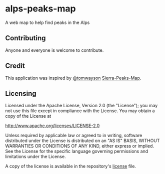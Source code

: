 alps-peaks-map
================

A web map to help find peaks in the Alps

## Contributing

Anyone and everyone is welcome to contribute.

## Credit

This application was inspired by [@tomwayson](https://github.com/tomwayson) [Sierra-Peaks-Map](https://github.com/tomwayson/sierra-peaks-map).

## Licensing

Licensed under the Apache License, Version 2.0 (the "License");
you may not use this file except in compliance with the License.
You may obtain a copy of the License at

   http://www.apache.org/licenses/LICENSE-2.0

Unless required by applicable law or agreed to in writing, software
distributed under the License is distributed on an "AS IS" BASIS,
WITHOUT WARRANTIES OR CONDITIONS OF ANY KIND, either express or implied.
See the License for the specific language governing permissions and
limitations under the License.

A copy of the license is available in the repository's [license](LICENSE) file.
